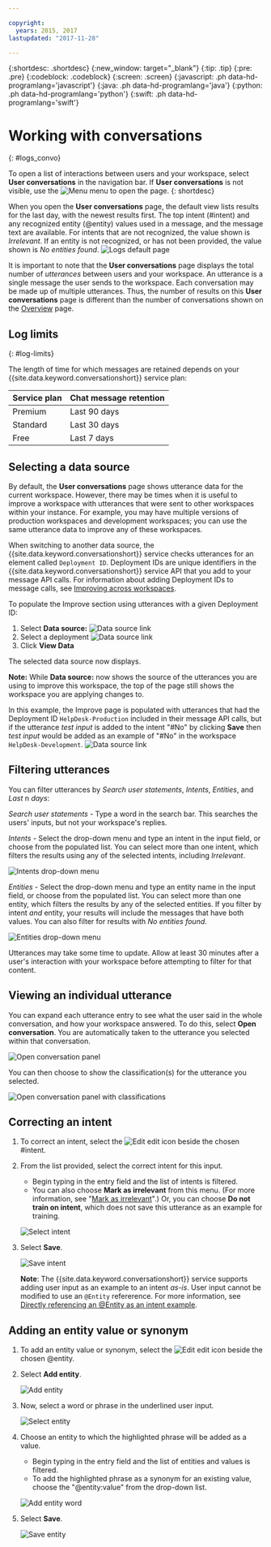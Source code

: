 ```yaml
---

copyright:
  years: 2015, 2017
lastupdated: "2017-11-28"

---
```


{:shortdesc: .shortdesc}
{:new_window: target="_blank"}
{:tip: .tip}
{:pre: .pre}
{:codeblock: .codeblock}
{:screen: .screen}
{:javascript: .ph data-hd-programlang='javascript'}
{:java: .ph data-hd-programlang='java'}
{:python: .ph data-hd-programlang='python'}
{:swift: .ph data-hd-programlang='swift'}

# Working with conversations
{: #logs_convo}

To open a list of interactions between users and your workspace, select **User conversations** in the navigation bar. If **User conversations** is not visible, use the ![Menu](images/Menu_16.png) menu to open the page.
{: shortdesc}

When you open the **User conversations** page, the default view lists results for the last day, with the newest results first. The top intent (#intent) and any recognized entity (@entity) values used in a message, and the message text are available. For intents that are not recognized, the value shown is *Irrelevant*. If an entity is not recognized, or has not been provided, the value shown is *No entities found*.
![Logs default page](images/logs_page1.png)

It is important to note that the **User conversations** page displays the total number of *utterances* between users and your workspace. An utterance is a single message the user sends to the workspace. Each conversation may be made up of multiple utterances. Thus, the number of results on this **User conversations** page is different than the number of conversations shown on the [Overview](logs_oview.html) page.

## Log limits
{: #log-limits}

The length of time for which messages are retained depends on your {{site.data.keyword.conversationshort}} service plan:

  Service plan                         | Chat message retention
  ------------------------------------ | ------------------------------------
  Premium                              | Last 90 days
  Standard                             | Last 30 days
  Free                                 | Last 7 days

## Selecting a data source

By default, the **User conversations** page shows utterance data for the current workspace. However, there may be times when it is useful to improve a workspace with utterances that were sent to other workspaces within your instance. For example, you may have multiple versions of production workspaces and development workspaces; you can use the same utterance data to improve any of these workspaces.

When switching to another data source, the {{site.data.keyword.conversationshort}} service checks utterances for an element called `Deployment ID`. Deployment IDs are unique identifiers in the {{site.data.keyword.conversationshort}} service API that you add to your message API calls. For information about adding Deployment IDs to message calls, see [Improving across workspaces](logs.html#deploy_id).

To populate the Improve section using utterances with a given Deployment ID:

1.  Select **Data source:**
    ![Data source link](images/data_source_1.png)
1.  Select a deployment
    ![Data source link](images/data_source_2.png)
1.  Click **View Data**

The selected data source now displays.

**Note:** While **Data source:** now shows the source of the utterances you are using to improve this workspace, the top of the page still shows the workspace you are applying changes to.

In this example, the Improve page is populated with utterances that had the Deployment ID `HelpDesk-Production` included in their message API calls, but if the utterance *test input* is added to the intent "#No" by clicking **Save** then *test input* would be added as an example of "#No" in the workspace `HelpDesk-Development`.
![Data source link](images/data_source_3.png)

## Filtering utterances

You can filter utterances by *Search user statements*, *Intents*, *Entities*, and *Last* n *days*:

*Search user statements* - Type a word in the search bar. This searches the users' inputs, but not your workspace's replies.

*Intents* - Select the drop-down menu and type an intent in the input field, or choose from the populated list. You can select more than one intent, which filters the results using any of the selected intents, including *Irrelevant*.

![Intents drop-down menu](images/intents_filter.png)

*Entities* - Select the drop-down menu and type an entity name in the input field, or choose from the populated list. You can select more than one entity, which filters the results by any of the selected entities. If you filter by intent *and* entity, your results will include the messages that have both values. You can also filter for results with *No entities found*.

![Entities drop-down menu](images/entities_filter.png)

Utterances may take some time to update. Allow at least 30 minutes after a user's interaction with your workspace before attempting to filter for that content.

## Viewing an individual utterance
You can expand each utterance entry to see what the user said in the whole conversation, and how your workspace answered. To do this, select **Open conversation**. You are automatically taken to the utterance you selected within that conversation.

![Open conversation panel](images/open_convo.png)

You can then choose to show the classification(s) for the utterance you selected.

![Open conversation panel with classifications](images/open_convo_classes.png)

## Correcting an intent

1.  To correct an intent, select the ![Edit](images/edit_icon.png) edit icon beside the chosen #intent.
1.  From the list provided, select the correct intent for this input.
    - Begin typing in the entry field and the list of intents is filtered.
    - You can also choose **Mark as irrelevant** from this menu. (For more information, see "[Mark as irrelevant](intents.html#mark-irrelevant)".) Or, you can choose **Do not train on intent**, which does not save this utterance as an example for training.

    ![Select intent](images/select_intent.png)
1.  Select **Save**.

    ![Save intent](images/save_intent.png)

    **Note**: The {{site.data.keyword.conversationshort}} service supports adding user input as an example to an intent *as-is*. User input cannot be modified to use an `@Entity` refererence. For more information, see [Directly referencing an @Entity as an intent example](intents.html#entity-as-example).

## Adding an entity value or synonym

1.  To add an entity value or synonym, select the ![Edit](images/edit_icon.png) edit icon beside the chosen @entity.
1.  Select **Add entity**.

    ![Add entity](images/add_entity.png)
1.  Now, select a word or phrase in the underlined user input.

    ![Select entity](images/select_entity.png)
1.  Choose an entity to which the highlighted phrase will be added as a value.
    - Begin typing in the entry field and the list of entities and values is filtered.
    - To add the highlighted phrase as a synonym for an existing value, choose the "@entity:value" from the drop-down list.

    ![Add entity word](images/add_entity_word.png)
1.  Select **Save**.

    ![Save entity](images/add_entity_save.png)
